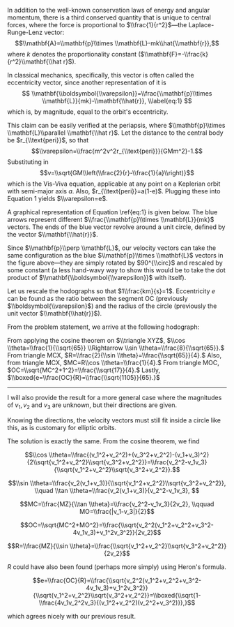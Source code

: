 In addition to the well-known conservation laws of energy and angular momentum, there is a third conserved quantity that is unique to central forces, where the force is proportional to $\\frac{1}{r^2}$—the Laplace-Runge-Lenz vector:
$$\\mathbf{A}=\\mathbf{p}\\times \\mathbf{L}-mk\\hat{\\mathbf{r}},$$
where $k$ denotes the proportionality constant ($\\mathbf{F}=-\\frac{k}{r^2}\\mathbf{\\hat r}$). 

In classical mechanics, specifically, this vector is often called the eccentricity vector, since another representation of it is
$$
    \\mathbf{\\boldsymbol{\\varepsilon}}=\\frac{\\mathbf{p}\\times \\mathbf{L}}{mk}-\\mathbf{\\hat{r}},
    \\label{eq:1}
$$
which is, by magnitude, equal to the orbit's eccentricity.

This claim can be easily verified at the periapsis, where $\\mathbf{p}\\times \\mathbf{L}\\parallel \\mathbf{\\hat r}$. Let the distance to the central body be $r_{\\text{peri}}$, so that $$\\varepsilon=\\frac{m^2v^2r_{\\text{peri}}}{GMm^2}-1.$$ Substituting in $$v=\\sqrt{GM\\left(\\frac{2}{r}-\\frac{1}{a}\\right)}$$ which is the Vis-Viva equation, applicable at any point on a Keplerian orbit with semi-major axis $a$. Also, $r_{\\text{peri}}=a(1-e)$. Plugging these into Equation 1 yields $\\varepsilon=e$.


A graphical representation of Equation \\ref{eq:1} is given below. The blue arrows represent different $\\frac{\\mathbf{p}\\times \\mathbf{L}}{mk}$ vectors. The ends of the blue vector revolve around a unit circle, defined by the vector $\\mathbf{\\hat{r}}$.

Since $\\mathbf{p}\\perp \\mathbf{L}$, our velocity vectors can take the same configuration as the blue $\\mathbf{p}\\times \\mathbf{L}$ vectors in the figure above—they are simply rotated by $90^{\\circ}$ and rescaled by some constant (a less hand-wavy way to show this would be to take the dot product of $\\mathbf{\\boldsymbol{\\varepsilon}}$ with itself).

Let us rescale the hodographs so that $1\\frac{km}{s}=1$. Eccentricity $e$ can be found as the ratio between the segment OC (previously $\\boldsymbol{\\varepsilon}$) and the radius of the circle (previously the unit vector $\\mathbf{\\hat{r}}$).

From the problem statement, we arrive at the following hodograph:

From applying the cosine theorem on $\\triangle XYZ$, 
$\\cos \\theta=\\frac{1}{\\sqrt{65}} \\Rightarrow \\sin \\theta=\\frac{8}{\\sqrt{65}}.$
From triangle MCX, 
$R=\\frac{2}{\\sin \\theta}=\\frac{\\sqrt{65}}{4}.$ 
Also, from triangle MCX, 
$MC=R\\cos \\theta=\\frac{1}{4}.$ 
From triangle MOC, 
$OC=\\sqrt{MC^2+1^2}=\\frac{\\sqrt{17}}{4}.$ 
Lastly, 
$\\boxed{e=\\frac{OC}{R}=\\frac{\\sqrt{1105}}{65}.}$

---

I will also provide the result for a more general case where the magnitudes of $v_1, v_2$ and $v_3$ are unknown, but their directions are given. 

Knowing the directions, the velocity vectors must still fit inside a circle like this, as is customary for elliptic orbits.

The solution is exactly the same. From the cosine theorem, we find 

$$\\cos \\theta=\\frac{(v_1^2+v_2^2)+(v_3^2+v_2^2)-(v_1+v_3)^2}{2\\sqrt{v_1^2+v_2^2}\\sqrt{v_3^2+v_2^2}}=\\frac{v_2^2-v_1v_3}{\\sqrt{v_1^2+v_2^2}\\sqrt{v_3^2+v_2^2}}.$$

$$\\sin \\theta=\\frac{v_2(v_1+v_3)}{\\sqrt{v_1^2+v_2^2}\\sqrt{v_3^2+v_2^2}}, \\quad \\tan \\theta=\\frac{v_2(v_1+v_3)}{v_2^2-v_1v_3}, $$

$$MC=\\frac{MZ}{\\tan \\theta}=\\frac{v_2^2-v_1v_3}{2v_2}, \\qquad MO=\\frac{|v_1-v_3|}{2}$$

$$OC=\\sqrt{MC^2+MO^2}=\\frac{\\sqrt{v_2^2(v_1^2+v_2^2+v_3^2-4v_1v_3)+v_1^2v_3^2}}{2v_2}$$

$$R=\\frac{MZ}{\\sin \\theta}=\\frac{\\sqrt{v_1^2+v_2^2}\\sqrt{v_3^2+v_2^2}}{2v_2}$$

$R$ could have also been found (perhaps more simply) using Heron's formula.

$$e=\\frac{OC}{R}=\\frac{\\sqrt{v_2^2(v_1^2+v_2^2+v_3^2-4v_1v_3)+v_1^2v_3^2}}{\\sqrt{v_1^2+v_2^2}\\sqrt{v_3^2+v_2^2}}=\\boxed{\\sqrt{1-\\frac{4v_1v_2^2v_3}{(v_1^2+v_2^2)(v_2^2+v_3^2)}},}$$

which agrees nicely with our previous result.
